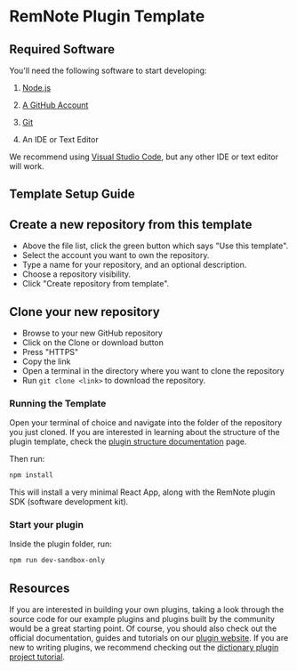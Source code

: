 # RemNote Plugin Template 

## Required Software

You'll need the following software to start developing:

1. [Node.js](https://nodejs.org/en/download/)

2. [A GitHub Account](https://github.com/)

3. [Git](https://git-scm.com/book/en/v2/Getting-Started-Installing-Git)

4. An IDE or Text Editor

We recommend using [Visual Studio Code](https://code.visualstudio.com/), but any other IDE or text editor will work.

## Template Setup Guide

## Create a new repository from this template

- Above the file list, click the green button which says "Use this template".
- Select the account you want to own the repository.
- Type a name for your repository, and an optional description.
- Choose a repository visibility.
- Click "Create repository from template".

## Clone your new repository

- Browse to your new GitHub repository
- Click on the Clone or download button
- Press "HTTPS"
- Copy the link
- Open a terminal in the directory where you want to clone the repository
- Run `git clone <link>` to download the repository.

### Running the Template

Open your terminal of choice and navigate into the folder of the repository you just cloned. If you are interested in learning about the structure of the plugin template, check the [plugin structure documentation](https://plugins.remnote.com/http://advanced/project_structure) page.

Then run:

```bash
npm install
```

This will install a very minimal React App, along with the RemNote plugin SDK (software development kit).

### Start your plugin

Inside the plugin folder, run:

```bash
npm run dev-sandbox-only
```

## Resources

If you are interested in building your own plugins, taking a look through the source code for our example plugins and plugins built by the community would be a great starting point. Of course, you should also check out the official documentation, guides and tutorials on our [plugin website](https://plugins.remnote.com). If you are new to writing plugins, we recommend checking out the [dictionary plugin project tutorial](https://plugins.remnote.com/in-depth-tutorial/overview).
